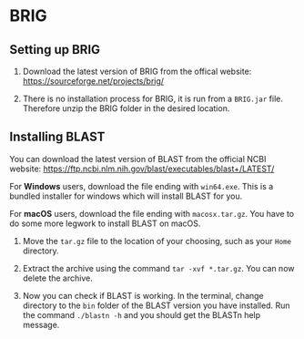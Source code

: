 # BRIG
## Setting up BRIG
1. Download the latest version of BRIG from the offical website: https://sourceforge.net/projects/brig/

2. There is no installation process for BRIG, it is run from a `BRIG.jar` file. Therefore unzip the BRIG folder in the desired location.

## Installing BLAST
You can download the latest version of BLAST from the official NCBI website: https://ftp.ncbi.nlm.nih.gov/blast/executables/blast+/LATEST/

For **Windows** users, download the file ending with `win64.exe`. This is a bundled installer for windows which will install BLAST for you.

For **macOS** users, download the file ending with `macosx.tar.gz`. You have to do some more legwork to install BLAST on macOS.

1. Move the `tar.gz` file to the location of your choosing, such as your `Home` directory.

2. Extract the archive using the command `tar -xvf *.tar.gz`. You can now delete the archive.

3. Now you can check if BLAST is working. In the terminal, change directory to the `bin` folder of the BLAST version you have installed. Run the command `./blastn -h` and you should get the BLASTn help message.
